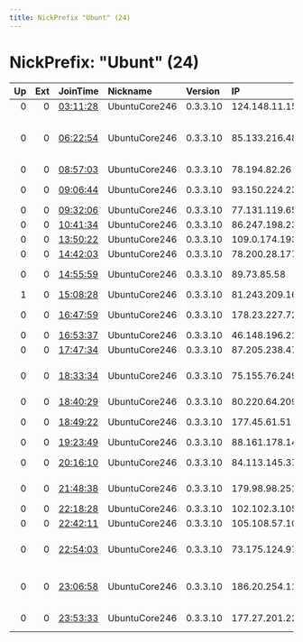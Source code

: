 ```yaml
---
title: NickPrefix "Ubunt" (24)
---
```


# NickPrefix: "Ubunt" (24)

|   Up |   Ext | JoinTime                                                                                            | Nickname      | Version   | IP             | AS                                       | CC   |   ORp |   Dirp | OS    | Contact   |   eFamMembers |
|-----:|------:|:----------------------------------------------------------------------------------------------------|:--------------|:----------|:---------------|:-----------------------------------------|:-----|------:|-------:|:------|:----------|--------------:|
|    0 |     0 | [03:11:28](https://metrics.torproject.org/rs.html#details/FA95E4520E5EAD9B6120F668C1A780400357EF1F) | UbuntuCore246 | 0.3.3.10  | 124.148.11.153 | Internode Pty Ltd                        | au   | 45901 |      0 | Linux | None      |             1 |
|    0 |     0 | [06:22:54](https://metrics.torproject.org/rs.html#details/03B7556853138F6E40717C60894D943CBFB806A4) | UbuntuCore246 | 0.3.3.10  | 85.133.216.48  | Sepanta Communication Development Co. Lt | ir   | 37021 |      0 | Linux | None      |             1 |
|    0 |     0 | [08:57:03](https://metrics.torproject.org/rs.html#details/B207825F8606C7238B04006FC424503DC82E2D1E) | UbuntuCore246 | 0.3.3.10  | 78.194.82.26   | Free SAS                                 | fr   | 41623 |      0 | Linux | None      |             1 |
|    0 |     0 | [09:06:44](https://metrics.torproject.org/rs.html#details/3992CA3C23D50C20B11AED1DDED6498FCBF549DB) | UbuntuCore246 | 0.3.3.10  | 93.150.224.234 | Vodafone Italia S.p.A.                   | it   | 39583 |      0 | Linux | None      |             1 |
|    0 |     0 | [09:32:06](https://metrics.torproject.org/rs.html#details/C6DBA91A413E0F26DF8C0D03B09E1CB02C82C518) | UbuntuCore246 | 0.3.3.10  | 77.131.119.65  | SFR SA                                   | fr   | 32925 |      0 | Linux | None      |             1 |
|    0 |     0 | [10:41:34](https://metrics.torproject.org/rs.html#details/A5BA4750E4D9AEFDCF43AC4C87076AA2589EB86A) | UbuntuCore246 | 0.3.3.10  | 86.247.198.235 | Orange                                   | fr   | 42215 |      0 | Linux | None      |             1 |
|    0 |     0 | [13:50:22](https://metrics.torproject.org/rs.html#details/400D5181DD5E737629F3690FD888563287F0D435) | UbuntuCore246 | 0.3.3.10  | 109.0.174.193  | SFR SA                                   | fr   | 40425 |      0 | Linux | None      |             1 |
|    0 |     0 | [14:42:03](https://metrics.torproject.org/rs.html#details/609F6D477B52DCE25A617C1A153DF6C5C2045227) | UbuntuCore246 | 0.3.3.10  | 78.200.28.177  | Free SAS                                 | fr   | 39209 |      0 | Linux | None      |             1 |
|    0 |     0 | [14:55:59](https://metrics.torproject.org/rs.html#details/3982E41F1175BF4FC15C186323F7E07A3AE48D65) | UbuntuCore246 | 0.3.3.10  | 89.73.85.58    | Liberty Global Operations B.V.           | pl   | 42559 |      0 | Linux | None      |             1 |
|    1 |     0 | [15:08:28](https://metrics.torproject.org/rs.html#details/AFE602A3BF8E79F075A887A0EFB21B2528AE5835) | UbuntuCore246 | 0.3.3.10  | 81.243.209.165 | Proximus NV                              | be   | 41481 |      0 | Linux | None      |             1 |
|    0 |     0 | [16:47:59](https://metrics.torproject.org/rs.html#details/760069D8EECB7F5B123546CCEE32AA114BDCB008) | UbuntuCore246 | 0.3.3.10  | 178.23.227.72  | ISP-company COMPLAT                      | ru   | 34417 |      0 | Linux | None      |             1 |
|    0 |     0 | [16:53:37](https://metrics.torproject.org/rs.html#details/E4AA37F05AC651F2EEC45C6B1F6C5CE599380EC9) | UbuntuCore246 | 0.3.3.10  | 46.148.196.218 | Wiland Ltd                               | ru   | 45909 |      0 | Linux | None      |             1 |
|    0 |     0 | [17:47:34](https://metrics.torproject.org/rs.html#details/60657ED5CD0D756EED5CEA15202A0014C539F4ED) | UbuntuCore246 | 0.3.3.10  | 87.205.238.47  | Netia SA                                 | pl   | 44059 |      0 | Linux | None      |             1 |
|    0 |     0 | [18:33:34](https://metrics.torproject.org/rs.html#details/2E7822D38CCF64B6CE35BAF05D1B69B33B1E7067) | UbuntuCore246 | 0.3.3.10  | 75.155.76.249  | TELUS Communications Inc.                | ca   | 42975 |      0 | Linux | None      |             1 |
|    0 |     0 | [18:40:29](https://metrics.torproject.org/rs.html#details/13DD3E5476D4288FE6030792DEC9C666B45FF27F) | UbuntuCore246 | 0.3.3.10  | 80.220.64.209  | Telia Finland Oyj                        | fi   | 33999 |      0 | Linux | None      |             1 |
|    0 |     0 | [18:49:22](https://metrics.torproject.org/rs.html#details/0F24BE12A8227F0045C9D057B9B6B00D1E95F3C8) | UbuntuCore246 | 0.3.3.10  | 177.45.61.51   | TELEFu00D4NICA BRASIL S.A                | br   | 34185 |      0 | Linux | None      |             1 |
|    0 |     0 | [19:23:49](https://metrics.torproject.org/rs.html#details/402CB9A070F4F7EE2E7F2AEA6EA0CAFA559F7EDE) | UbuntuCore246 | 0.3.3.10  | 88.161.178.144 | Free SAS                                 | fr   | 40993 |      0 | Linux | None      |             1 |
|    0 |     0 | [20:16:10](https://metrics.torproject.org/rs.html#details/5A9080C2E900709896547760B0B35F3533CB96C9) | UbuntuCore246 | 0.3.3.10  | 84.113.145.37  | Liberty Global Operations B.V.           | at   | 43909 |      0 | Linux | None      |             1 |
|    0 |     0 | [21:48:38](https://metrics.torproject.org/rs.html#details/74FB901E6104E2ABDF801123E1C396D35C81037C) | UbuntuCore246 | 0.3.3.10  | 179.98.98.251  | TELEFu00D4NICA BRASIL S.A                | br   | 42789 |      0 | Linux | None      |             1 |
|    0 |     0 | [22:18:28](https://metrics.torproject.org/rs.html#details/73097B5437C0F04C246E23665B16A2E59A26914C) | UbuntuCore246 | 0.3.3.10  | 102.102.3.105  | None                                     | ma   | 42203 |      0 | Linux | None      |             1 |
|    0 |     0 | [22:42:11](https://metrics.torproject.org/rs.html#details/B123BAE0D9A30DD1AE9E3414564455E005724D16) | UbuntuCore246 | 0.3.3.10  | 105.108.57.101 | Telecom Algeria                          | dz   | 46715 |      0 | Linux | None      |             1 |
|    0 |     0 | [22:54:03](https://metrics.torproject.org/rs.html#details/1D02065D16560667E6E2CCBD7348485779A27E7A) | UbuntuCore246 | 0.3.3.10  | 73.175.124.97  | Comcast Cable Communications, LLC        | us   | 43305 |      0 | Linux | None      |             1 |
|    0 |     0 | [23:06:58](https://metrics.torproject.org/rs.html#details/7B66BB1643AE98AF38A5BBF64CFEDC5EE5C2419F) | UbuntuCore246 | 0.3.3.10  | 186.20.254.113 | Telmex Servicios Empresariales S.A.      | cl   | 42501 |      0 | Linux | None      |             1 |
|    0 |     0 | [23:53:33](https://metrics.torproject.org/rs.html#details/CC6CEEA29740B0063D3D6E2D826157CC0A5DE558) | UbuntuCore246 | 0.3.3.10  | 177.27.201.226 | TELEFu00D4NICA BRASIL S.A                | br   | 34251 |      0 | Linux | None      |             1 |
